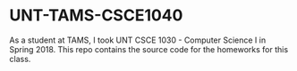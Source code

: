 # UNT-TAMS-CSCE1040
As a student at TAMS, I took UNT CSCE 1030 - Computer Science I in Spring 2018. This repo contains the source code 
for the homeworks for this class.
